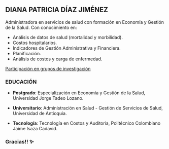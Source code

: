 ## DIANA PATRICIA DÍAZ JIMÉNEZ
Administradora en servicios de salud con formación en Economía y Gestión de la Salud. Con conocimiento en:
* Análisis de datos de salud (mortalidad y morbilidad).
* Costos hospitalarios.
* Indicadores de Gestión Administrativa y Financiera.
* Planificación.
* Análisis de costos y carga de enfermedad.

[Participación en grupos de investigación](http://scienti.colciencias.gov.co:8081/cvlac/visualizador/generarCurriculoCv.do?cod_rh=0000042292)

### EDUCACIÓN

* **Postgrado**: Especialización en Economía y Gestión de la Salud, Universidad Jorge Tadeo Lozano.
 
* **Universitario**: Administración en Salud - Gestión de Servicios de Salud, Universidad de Antioquia.
 
* **Tecnología**: Tecnología en Costos y Auditoría, Politécnico Colombiano Jaime Isaza Cadavid.



 ### **Gracias!!**  :sparkles: 
